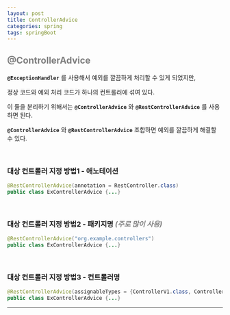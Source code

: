 ```yaml
---
layout: post
title: ControllerAdvice
categories: spring
tags: springBoot
---
```


## <span style="color:gray">@ControllerAdvice</span>

**`@ExceptionHandler`** 를 사용해서 예외를 깔끔하게 처리할 수 있게 되었지만, 

정상 코드와 예외 처리 코드가 하나의 컨트롤러에 섞여 있다. 

이 둘을 분리하기 위해서는 **`@ControllerAdvice`** 와 **`@RestControllerAdvice`** 를 사용하면 된다.

**`@ControllerAdvice`** 와 **`@RestControllerAdvice`** 조합하면 예외를 깔끔하게 해결할 수 있다.

<br>

### 대상 컨트롤러 지정 방법1 - 애노테이션

```java
@RestControllerAdvice(annotation = RestController.class)
public class ExControllerAdvice {...}
```

<br>

### 대상 컨트롤러 지정 방법2 - 패키지명 <span style="color:gray">*(주로 많이 사용)*</span>

```java
@RestControllerAdvice("org.example.controllers")
public class ExControllerAdvice {...}
```

<br>

### 대상 컨트롤러 지정 방법3 - 컨트롤러명

```java
@RestControllerAdvice(assignableTypes = {ControllerV1.class, ControllerV2.class})
public class ExControllerAdvice {...}
```

---